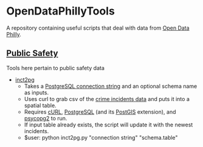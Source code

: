 # OpenDataPhillyTools
A repository containing useful scripts that deal with data from [Open Data Philly](https://www.opendataphilly.org/).

## [Public Safety](https://github.com/cfh294/OpenDataPhillyTools/tree/master/Public%20Safety)
Tools here pertain to public safety data

* [inct2pg](https://github.com/cfh294/OpenDataPhillyTools/blob/master/Public%20Safety/inct2pg.py)
    - Takes a [PostgreSQL connection string](https://wiki.postgresql.org/wiki/Using_psycopg2_with_PostgreSQL#Connect_to_Postgres) and an optional schema name as inputs.
    - Uses curl to grab csv of the [crime incidents data](https://www.opendataphilly.org/dataset/crime-incidents) and puts it into a spatial table.
    - Requires [cURL](https://curl.haxx.se/), [PostgreSQL](https://www.postgresql.org/) (and its [PostGIS](http://www.postgis.net/) extension), and [psycopg2](http://initd.org/psycopg/) to run.
    - If input table already exists, the script will update it with the newest incidents.
    - $user: python inct2pg.py "connection string" "schema.table"
